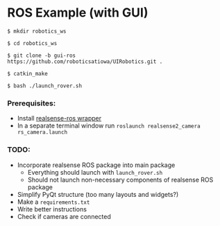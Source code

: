 # ROS Example (with GUI)

```
$ mkdir robotics_ws

$ cd robotics_ws

$ git clone -b gui-ros https://github.com/roboticsatiowa/UIRobotics.git .

$ catkin_make

$ bash ./launch_rover.sh
```

### Prerequisites:
- Install [realsense-ros wrapper](https://github.com/IntelRealSense/realsense-ros)
- In a separate terminal window run `roslaunch realsense2_camera rs_camera.launch`

### TODO:
- Incorporate realsense ROS package into main package
  - Everything should launch with `launch_rover.sh`
  - Should not launch non-necessary components of realsense ROS package
- Simplify PyQt structure (too many layouts and widgets?)
- Make a `requirements.txt`
- Write better instructions
- Check if cameras are connected
